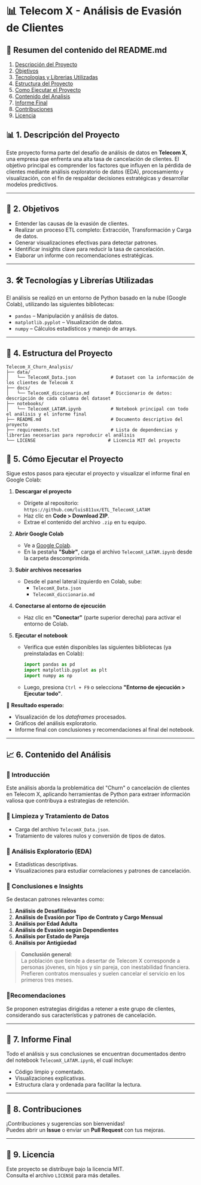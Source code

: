 # 📊 Telecom X - Análisis de Evasión de Clientes

## 🧭 Resumen del contenido del README.md

1. [Descripción del Proyecto](#descripcion-del-proyecto) 
2. [Objetivos](#objetivos) 
3. [Tecnologias y Librerias Utilizadas](#tecnologias-y-librerias-utilizadas)
4. [Estructura del Proyecto](#estructura-del-proyecto)  
5. [Como Ejecutar el Proyecto](#como-ejecutar-el-proyecto)  
6. [Contenido del Analisis](#contenido-del-analisis)
7. [Informe Final](#informe-final)  
8. [Contribuciones](#contribuciones)  
9. [Licencia](#licencia)


<h2 id="descripcion-del-proyecto">📊 1. Descripción del Proyecto</h2>


Este proyecto forma parte del desafío de análisis de datos en **Telecom X**, una empresa que enfrenta una alta tasa de cancelación de clientes. El objetivo principal es comprender los factores que influyen en la pérdida de clientes mediante análisis exploratorio de datos (EDA), procesamiento y visualización, con el fin de respaldar decisiones estratégicas y desarrollar modelos predictivos.

---

<h2 id="objetivos">📌 2. Objetivos</h2>

- Entender las causas de la evasión de clientes.
- Realizar un proceso ETL completo: Extracción, Transformación y Carga de datos.
- Generar visualizaciones efectivas para detectar patrones.
- Identificar insights clave para reducir la tasa de cancelación.
- Elaborar un informe con recomendaciones estratégicas.

---

<h2 id="tecnologias-y-librerias-utilizadas">3. 🛠️ Tecnologías y Librerías Utilizadas</h2>

El análisis se realizó en un entorno de Python basado en la nube (Google Colab), utilizando las siguientes bibliotecas:

- `pandas` – Manipulación y análisis de datos.
- `matplotlib.pyplot` – Visualización de datos.
- `numpy` – Cálculos estadísticos y manejo de arrays.

---

<h2 id="estructura-del-proyecto">🧱 4. Estructura del Proyecto</h2>

```
Telecom_X_Churn_Analysis/
├── data/
│   └── TelecomX_Data.json             # Dataset con la información de los clientes de Telecom X
├── docs/
│   └── TelecomX_diccionario.md        # Diccionario de datos: descripción de cada columna del dataset
├── notebooks/
│   └── TelecomX_LATAM.ipynb           # Notebook principal con todo el análisis y el informe final
├── README.md                          # Documento descriptivo del proyecto
├── requirements.txt                   # Lista de dependencias y librerías necesarias para reproducir el análisis
└── LICENSE                           # Licencia MIT del proyecto
```

<h2 id="como-ejecutar-el-proyecto">🚀 5. Cómo Ejecutar el Proyecto</h2>

Sigue estos pasos para ejecutar el proyecto y visualizar el informe final en Google Colab:

1. **Descargar el proyecto**
   - Dirígete al repositorio: `https://github.com/luis811ux/ETL_TelecomX_LATAM`
   - Haz clic en **Code > Download ZIP**.
   - Extrae el contenido del archivo `.zip` en tu equipo.

2. **Abrir Google Colab**
   - Ve a [Google Colab](https://colab.research.google.com/).
   - En la pestaña **"Subir"**, carga el archivo `TelecomX_LATAM.ipynb` desde la carpeta descomprimida.

3. **Subir archivos necesarios**
   - Desde el panel lateral izquierdo en Colab, sube:
     - `TelecomX_Data.json`
     - `TelecomX_diccionario.md`

4. **Conectarse al entorno de ejecución**
   - Haz clic en **"Conectar"** (parte superior derecha) para activar el entorno de Colab.

5. **Ejecutar el notebook**
   - Verifica que estén disponibles las siguientes bibliotecas (ya preinstaladas en Colab):
     ```python
     import pandas as pd
     import matplotlib.pyplot as plt
     import numpy as np
     ```
   - Luego, presiona `Ctrl + F9` o selecciona **"Entorno de ejecución > Ejecutar todo"**.

📌 **Resultado esperado:**
- Visualización de los *dataframes* procesados.
- Gráficos del análisis exploratorio.
- Informe final con conclusiones y recomendaciones al final del notebook.

---

<h2 id="contenido-del-analisis">📈 6. Contenido del Análisis</h2>

### 🔹 Introducción
Este análisis aborda la problemática del "Churn" o cancelación de clientes en Telecom X, aplicando herramientas de Python para extraer información valiosa que contribuya a estrategias de retención.

### 🔹 Limpieza y Tratamiento de Datos
- Carga del archivo `TelecomX_Data.json`.
- Tratamiento de valores nulos y conversión de tipos de datos.

### 🔹 Análisis Exploratorio (EDA)
- Estadísticas descriptivas.
- Visualizaciones para estudiar correlaciones y patrones de cancelación.

### 🔹 Conclusiones e Insights

Se destacan patrones relevantes como:

1. **Análisis de Desafiliados**
2. **Análisis de Evasión por Tipo de Contrato y Cargo Mensual**
3. **Análisis por Edad Adulta**
4. **Análisis de Evasión según Dependientes**
5. **Análisis por Estado de Pareja**
6. **Análisis por Antigüedad**

> **Conclusión general**:  
> La población que tiende a desertar de Telecom X corresponde a personas jóvenes, sin hijos y sin pareja, con inestabilidad financiera. Prefieren contratos mensuales y suelen cancelar el servicio en los primeros tres meses.

### 🔹Recomendaciones
Se proponen estrategias dirigidas a retener a este grupo de clientes, considerando sus características y patrones de cancelación.

---

<h2 id="informe-final">📄 7. Informe Final</h2>

Todo el análisis y sus conclusiones se encuentran documentados dentro del notebook `TelecomX_LATAM.ipynb`, el cual incluye:

- Código limpio y comentado.
- Visualizaciones explicativas.
- Estructura clara y ordenada para facilitar la lectura.

---

<h2 id="contribuciones">🤝 8. Contribuciones</h2>

¡Contribuciones y sugerencias son bienvenidas!  
Puedes abrir un **Issue** o enviar un **Pull Request** con tus mejoras.

---

<h2 id="licencia">📜 9. Licencia</h2>

Este proyecto se distribuye bajo la licencia MIT.  
Consulta el archivo `LICENSE` para más detalles.

